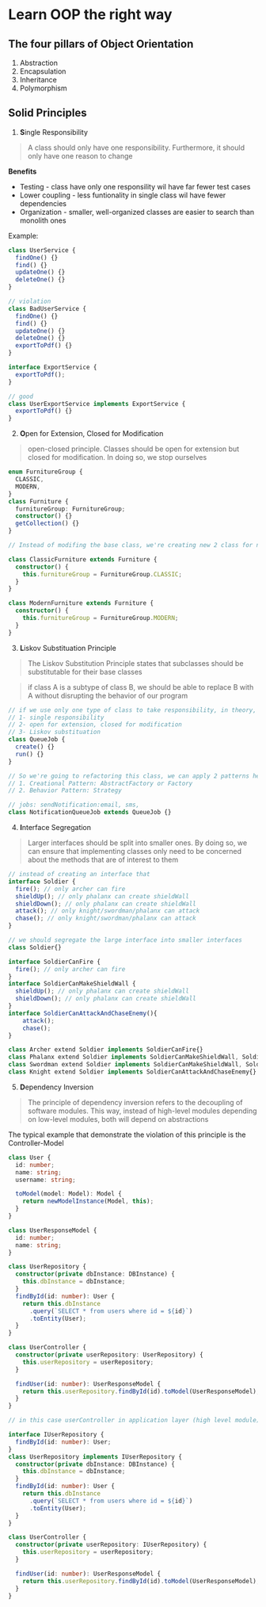 # Learn OOP the right way

## The four pillars of Object Orientation

1. Abstraction
2. Encapsulation
3. Inheritance
4. Polymorphism

## Solid Principles

1. **S**ingle Responsibility

> A class should only have one responsibility. Furthermore, it should only have one reason to change

**Benefits**

- Testing - class have only one responsility wil have far fewer test cases
- Lower coupling - less funtionality in single class wil have fewer dependencies
- Organization - smaller, well-organized classes are easier to search than monolith ones

Example:

```ts
class UserService {
  findOne() {}
  find() {}
  updateOne() {}
  deleteOne() {}
}

// violation
class BadUserService {
  findOne() {}
  find() {}
  updateOne() {}
  deleteOne() {}
  exportToPdf() {}
}

interface ExportService {
  exportToPdf();
}

// good
class UserExportService implements ExportService {
  exportToPdf() {}
}
```

2. **O**pen for Extension, Closed for Modification

> open-closed principle. Classes should be open for extension but closed for modification. In doing so, we stop ourselves

```ts
enum FurnitureGroup {
  CLASSIC,
  MODERN,
}
class Furniture {
  furnitureGroup: FurnitureGroup;
  constructor() {}
  getCollection() {}
}

// Instead of modifing the base class, we're creating new 2 class for new business rule

class ClassicFurniture extends Furniture {
  constructor() {
    this.furnitureGroup = FurnitureGroup.CLASSIC;
  }
}

class ModernFurniture extends Furniture {
  constructor() {
    this.furnitureGroup = FurnitureGroup.MODERN;
  }
}
```

3. **L**iskov Substituation Principle

> The Liskov Substitution Principle states that subclasses should be substitutable for their base classes

> if class A is a subtype of class B, we should be able to replace B with A without disrupting the behavior of our program

```ts
// if we use only one type of class to take responsibility, in theory, we will violate
// 1- single responsibility
// 2- open for extension, closed for modification
// 3- Liskov substituation
class QueueJob {
  create() {}
  run() {}
}

// So we're going to refactoring this class, we can apply 2 patterns here
// 1. Creational Pattern: AbstractFactory or Factory
// 2. Behavior Pattern: Strategy

// jobs: sendNotification:email, sms,
class NotificationQueueJob extends QueueJob {}
```

4. **I**nterface Segregation

> Larger interfaces should be split into smaller ones. By doing so, we can ensure that implementing classes only need to be concerned about the methods that are of interest to them

```ts
// instead of creating an interface that
interface Soldier {
  fire(); // only archer can fire
  shieldUp(); // only phalanx can create shieldWall
  shieldDown(); // only phalanx can create shieldWall
  attack(); // only knight/swordman/phalanx can attack
  chase(); // only knight/swordman/phalanx can attack
}

// we should segregate the large interface into smaller interfaces
class Soldier{}

interface SoldierCanFire {
  fire(); // only archer can fire
}
interface SoldierCanMakeShieldWall {
  shieldUp(); // only phalanx can create shieldWall
  shieldDown(); // only phalanx can create shieldWall
}
interface SoldierCanAttackAndChaseEnemy(){
    attack();
    chase();
}

class Archer extend Soldier implements SoldierCanFire{}
class Phalanx extend Soldier implements SoldierCanMakeShieldWall, SoldierCanAttackAndChaseEnemy{}
class Swordman extend Soldier implements SoldierCanMakeShieldWall, SoldierCanAttackAndChaseEnemy{}
class Knight extend Soldier implements SoldierCanAttackAndChaseEnemy{}
```

5. **D**ependency Inversion

> The principle of dependency inversion refers to the decoupling of software modules. This way, instead of high-level modules depending on low-level modules, both will depend on abstractions

The typical example that demonstrate the violation of this principle is the Controller-Model

```ts
class User {
  id: number;
  name: string;
  username: string;

  toModel(model: Model): Model {
    return newModelInstance(Model, this);
  }
}

class UserResponseModel {
  id: number;
  name: string;
}

class UserRepository {
  constructor(private dbInstance: DBInstance) {
    this.dbInstance = dbInstance;
  }
  findById(id: number): User {
    return this.dbInstance
      .query(`SELECT * from users where id = ${id}`)
      .toEntity(User);
  }
}

class UserController {
  constructor(private userRepository: UserRepository) {
    this.userRepository = userRepository;
  }

  findUser(id: number): UserResponseModel {
    return this.userRepository.findById(id).toModel(UserResponseModel);
  }
}

// in this case userController in application layer (high level module) depends on persistence layer ( lower level module), apply DI we will create an interface

interface IUserRepository {
  findById(id: number): User;
}
class UserRepository implements IUserRepository {
  constructor(private dbInstance: DBInstance) {
    this.dbInstance = dbInstance;
  }
  findById(id: number): User {
    return this.dbInstance
      .query(`SELECT * from users where id = ${id}`)
      .toEntity(User);
  }
}

class UserController {
  constructor(private userRepository: IUserRepository) {
    this.userRepository = userRepository;
  }

  findUser(id: number): UserResponseModel {
    return this.userRepository.findById(id).toModel(UserResponseModel);
  }
}
```
